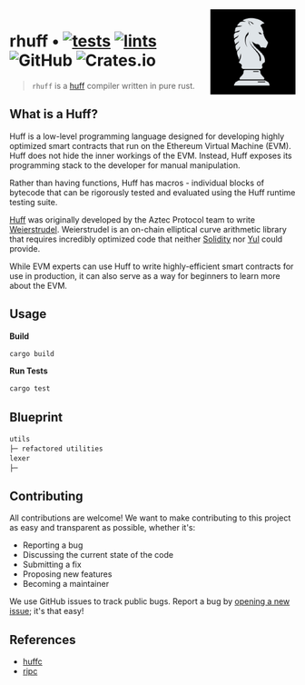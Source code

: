 <img align="right" width="150" height="150" top="100" src="./assets/huff.png">

# rhuff • [![tests](https://github.com/abigger87/rhuff/actions/workflows/tests.yaml/badge.svg)](https://github.com/abigger87/rhuff/actions/workflows/tests.yaml) [![lints](https://github.com/abigger87/rhuff/actions/workflows/lints.yaml/badge.svg)](https://github.com/abigger87/rhuff/actions/workflows/lints.yaml) ![GitHub](https://img.shields.io/github/license/abigger87/rhuff)  ![Crates.io](https://img.shields.io/crates/v/rhuff)

> `rhuff` is a [huff](https://github.com/huff-language) compiler written in pure rust.


## What is a Huff?

Huff is a low-level programming language designed for developing highly optimized smart contracts that run on the Ethereum Virtual Machine (EVM). Huff does not hide the inner workings of the EVM. Instead, Huff exposes its programming stack to the developer for manual manipulation.

Rather than having functions, Huff has macros - individual blocks of bytecode that can be rigorously tested and evaluated using the Huff runtime testing suite.

[Huff](https://github.com/AztecProtocol/huff) was originally developed by the Aztec Protocol team to write [Weierstrudel](https://github.com/aztecprotocol/weierstrudel). Weierstrudel is an on-chain elliptical curve arithmetic library that requires incredibly optimized code that neither [Solidity](https://docs.soliditylang.org/en/v0.8.14/) nor [Yul](https://docs.soliditylang.org/en/v0.8.9/yul.html) could provide.

While EVM experts can use Huff to write highly-efficient smart contracts for use in production, it can also serve as a way for beginners to learn more about the EVM.


## Usage

**Build**
```bash
cargo build
```

**Run Tests**
```bash
cargo test
```


## Blueprint

```ml
utils
├─ refactored utilities
lexer
├─ 
```


## Contributing

All contributions are welcome! We want to make contributing to this project as easy and transparent as possible, whether it's:
  - Reporting a bug
  - Discussing the current state of the code
  - Submitting a fix
  - Proposing new features
  - Becoming a maintainer

We use GitHub issues to track public bugs. Report a bug by [opening a new issue](https://github.com/abigger87/rhuff/issues/new); it's that easy!


## References

- [huffc](https://github.com/huff-language/huffc)
- [ripc](https://github.com/ibraheemdev/ripc)